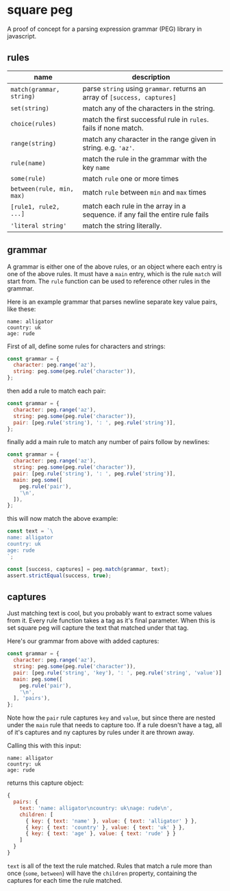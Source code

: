 # square peg

A proof of concept for a parsing expression grammar (PEG) library in javascript.

## rules

| name | description |
|------|-------------|
|`match(grammar, string)`|parse `string` using `grammar`. returns an array of `[success, captures]`|
|`set(string)`|match any of the characters in the string.|
|`choice(rules)`|match the first successful rule in `rules`. fails if none match.|
|`range(string)`|match any character in the range given in string. e.g. `'az'`.|
|`rule(name)`|match the rule in the grammar with the key `name`|
|`some(rule)`|match `rule` one or more times|
|`between(rule, min, max)`| match `rule` between `min` and `max` times|
|`[rule1, rule2, ...]`|match each rule in the array in a sequence. if any fail the entire rule fails|
|`'literal string'`|match the string literally.|

## grammar

A grammar is either one of the above rules, or an object where each entry is one of the above rules. It must have a `main` entry, which is the rule `match` will start from. The `rule` function can be used to reference other rules in the grammar.

Here is an example grammar that parses newline separate key value pairs, like these:

```
name: alligator
country: uk
age: rude
```

First of all, define some rules for characters and strings:

```js
const grammar = {
  character: peg.range('az'),
  string: peg.some(peg.rule('character')),
};
```

then add a rule to match each pair:

```js
const grammar = {
  character: peg.range('az'),
  string: peg.some(peg.rule('character')),
  pair: [peg.rule('string'), ': ', peg.rule('string')],
};
```

finally add a main rule to match any number of pairs follow by newlines:

```js
const grammar = {
  character: peg.range('az'),
  string: peg.some(peg.rule('character')),
  pair: [peg.rule('string'), ': ', peg.rule('string')],
  main: peg.some([
    peg.rule('pair'),
    '\n',
  ]),
};
```

this will now match the above example:

```js
const text = `\
name: alligator
country: uk
age: rude
`;

const [success, captures] = peg.match(grammar, text);
assert.strictEqual(success, true);
```

## captures

Just matching text is cool, but you probably want to extract some values from it. Every rule function takes a tag as it's final parameter. When this is set square peg will capture the text that matched under that tag.

Here's our grammar from above with added captures:
```js
const grammar = {
  character: peg.range('az'),
  string: peg.some(peg.rule('character')),
  pair: [peg.rule('string', 'key'), ': ', peg.rule('string', 'value')],
  main: peg.some([
    peg.rule('pair'),
    '\n',
  ], 'pairs'),
};
```

Note how the `pair` rule captures `key` and `value`, but since there are nested under the `main` rule that needs to capture too. If a rule doesn't have a tag, all of it's captures and ny captures by rules under it are thrown away.

Calling this with this input:

```
name: alligator
country: uk
age: rude
```

returns this capture object:
```js
{
  pairs: {
    text: 'name: alligator\ncountry: uk\nage: rude\n',
    children: [
      { key: { text: 'name' }, value: { text: 'alligator' } },
      { key: { text: 'country' }, value: { text: 'uk' } },
      { key: { text: 'age' }, value: { text: 'rude' } }
    ]
  }
}
```

`text` is all of the text the rule matched.  Rules that match a rule more than once (`some`, `between`) will have the `children` property, containing the captures for each time the rule matched.